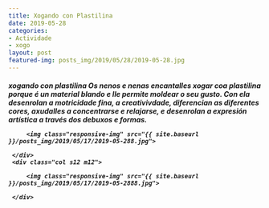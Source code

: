 ```yaml
---
title: Xogando con Plastilina
date: 2019-05-28
categories:
- Actividade
- xogo
layout: post
featured-img: posts_img/2019/05/28/2019-05-28.jpg
---
```

 <h5 class="center header text_h2">
xogando con plastilina
 <!--more-->
Os nenos e nenas encantalles xogar coa plastilina porque é un material blando e lle permite moldear o seu gusto. Con ela desenrolan a motricidade fina, a creativivdade, diferencian as diferentes cores, axudalles a concentrarse e relajarse, e desenrolan a expresión artística a través dos debuxos e formas.

<div class="row">
     <div class="col s12 m12">
	 
         <img class="responsive-img" src="{{ site.baseurl }}/posts_img/2019/05/17/2019-05-288.jpg">
		 
     </div>
	 <div class="col s12 m12">
	 
         <img class="responsive-img" src="{{ site.baseurl }}/posts_img/2019/05/17/2019-05-2888.jpg">
		 
     </div>
 </div>
 
 
 

